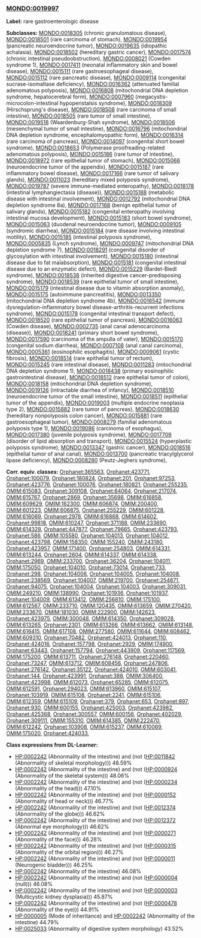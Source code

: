 
### [MONDO:0019997](http://purl.obolibrary.org/obo/MONDO_0019997)
**Label:** rare gastroenterologic disease

**Subclasses:** [MONDO:0018305](http://purl.obolibrary.org/obo/MONDO_0018305) (chronic granulomatous disease), [MONDO:0018501](http://purl.obolibrary.org/obo/MONDO_0018501) (rare carcinoma of stomach), [MONDO:0019954](http://purl.obolibrary.org/obo/MONDO_0019954) (pancreatic neuroendocrine tumor), [MONDO:0019635](http://purl.obolibrary.org/obo/MONDO_0019635) (idiopathic achalasia), [MONDO:0018502](http://purl.obolibrary.org/obo/MONDO_0018502) (hereditary gastric cancer), [MONDO:0017574](http://purl.obolibrary.org/obo/MONDO_0017574) (chronic intestinal pseudoobstruction), [MONDO:0008021](http://purl.obolibrary.org/obo/MONDO_0008021) (Cowden syndrome 1), [MONDO:0017411](http://purl.obolibrary.org/obo/MONDO_0017411) (neonatal inflammatory skin and bowel disease), [MONDO:0015111](http://purl.obolibrary.org/obo/MONDO_0015111) (rare gastroesophageal disease), [MONDO:0015112](http://purl.obolibrary.org/obo/MONDO_0015112) (rare pancreatic disease), [MONDO:0009114](http://purl.obolibrary.org/obo/MONDO_0009114) (congenital sucrase-isomaltase deficiency), [MONDO:0016362](http://purl.obolibrary.org/obo/MONDO_0016362) (attenuated familial adenomatous polyposis), [MONDO:0016808](http://purl.obolibrary.org/obo/MONDO_0016808) (mitochondrial DNA depletion syndrome, hepatocerebral form), [MONDO:0007960](http://purl.obolibrary.org/obo/MONDO_0007960) (megacystis-microcolon-intestinal hypoperistalsis syndrome), [MONDO:0018309](http://purl.obolibrary.org/obo/MONDO_0018309) (Hirschsprung's disease), [MONDO:0018508](http://purl.obolibrary.org/obo/MONDO_0018508) (rare carcinoma of small intestine), [MONDO:0018505](http://purl.obolibrary.org/obo/MONDO_0018505) (rare tumor of small intestine), [MONDO:0019518](http://purl.obolibrary.org/obo/MONDO_0019518) (Waardenburg-Shah syndrome), [MONDO:0018506](http://purl.obolibrary.org/obo/MONDO_0018506) (mesenchymal tumor of small intestine), [MONDO:0016796](http://purl.obolibrary.org/obo/MONDO_0016796) (mitochondrial DNA depletion syndrome, encephalomyopathic form), [MONDO:0016314](http://purl.obolibrary.org/obo/MONDO_0016314) (rare carcinoma of pancreas), [MONDO:0014097](http://purl.obolibrary.org/obo/MONDO_0014097) (congenital short bowel syndrome), [MONDO:0018653](http://purl.obolibrary.org/obo/MONDO_0018653) (Polymerase proofreading-related adenomatous polyposis), [MONDO:0015186](http://purl.obolibrary.org/obo/MONDO_0015186) (rare tumor of intestine), [MONDO:0018972](http://purl.obolibrary.org/obo/MONDO_0018972) (rare epithelial tumor of stomach), [MONDO:0015066](http://purl.obolibrary.org/obo/MONDO_0015066) (neuroendocrine tumor of the appendix), [MONDO:0015187](http://purl.obolibrary.org/obo/MONDO_0015187) (rare inflammatory bowel disease), [MONDO:0017166](http://purl.obolibrary.org/obo/MONDO_0017166) (rare tumor of salivary glands), [MONDO:0011023](http://purl.obolibrary.org/obo/MONDO_0011023) (hereditary mixed polyposis syndrome), [MONDO:0019787](http://purl.obolibrary.org/obo/MONDO_0019787) (severe immune-mediated enteropathy), [MONDO:0018178](http://purl.obolibrary.org/obo/MONDO_0018178) (intestinal lymphangiectasia (disease)), [MONDO:0015188](http://purl.obolibrary.org/obo/MONDO_0015188) (metabolic disease with intestinal involvement), [MONDO:0012792](http://purl.obolibrary.org/obo/MONDO_0012792) (mitochondrial DNA depletion syndrome 8a), [MONDO:0017168](http://purl.obolibrary.org/obo/MONDO_0017168) (benign epithelial tumor of salivary glands), [MONDO:0015182](http://purl.obolibrary.org/obo/MONDO_0015182) (congenital enteropathy involving intestinal mucosa development), [MONDO:0015183](http://purl.obolibrary.org/obo/MONDO_0015183) (short bowel syndrome), [MONDO:0015063](http://purl.obolibrary.org/obo/MONDO_0015063) (duodenal neuroendocrine tumor), [MONDO:0009105](http://purl.obolibrary.org/obo/MONDO_0009105) (syndromic diarrhea), [MONDO:0015184](http://purl.obolibrary.org/obo/MONDO_0015184) (rare disease involving intestinal motility), [MONDO:0015185](http://purl.obolibrary.org/obo/MONDO_0015185) (intestinal polyposis syndrome), [MONDO:0005835](http://purl.obolibrary.org/obo/MONDO_0005835) (Lynch syndrome), [MONDO:0009747](http://purl.obolibrary.org/obo/MONDO_0009747) (mitochondrial DNA depletion syndrome 7), [MONDO:0018291](http://purl.obolibrary.org/obo/MONDO_0018291) (congenital disorder of glycosylation with intestinal involvement), [MONDO:0015180](http://purl.obolibrary.org/obo/MONDO_0015180) (intestinal disease due to fat malabsorption), [MONDO:0015181](http://purl.obolibrary.org/obo/MONDO_0015181) (congenital intestinal disease due to an enzymatic defect), [MONDO:0015229](http://purl.obolibrary.org/obo/MONDO_0015229) (Bardet-Biedl syndrome), [MONDO:0018538](http://purl.obolibrary.org/obo/MONDO_0018538) (inherited digestive cancer-predisposing syndrome), [MONDO:0018539](http://purl.obolibrary.org/obo/MONDO_0018539) (rare epithelial tumor of small intestine), [MONDO:0015179](http://purl.obolibrary.org/obo/MONDO_0015179) (intestinal disease due to vitamin absorption anomaly), [MONDO:0015175](http://purl.obolibrary.org/obo/MONDO_0015175) (autoimmune pancreatitis), [MONDO:0013350](http://purl.obolibrary.org/obo/MONDO_0013350) (mitochondrial DNA depletion syndrome 4b), [MONDO:0016542](http://purl.obolibrary.org/obo/MONDO_0016542) (immune dysregulation-inflammatory bowel disease-arthritis-recurrent infections syndrome), [MONDO:0015178](http://purl.obolibrary.org/obo/MONDO_0015178) (congenital intestinal transport defect), [MONDO:0018520](http://purl.obolibrary.org/obo/MONDO_0018520) (rare epithelial tumor of pancreas), [MONDO:0016063](http://purl.obolibrary.org/obo/MONDO_0016063) (Cowden disease), [MONDO:0002735](http://purl.obolibrary.org/obo/MONDO_0002735) (anal canal adenocarcinoma (disease)), [MONDO:0018241](http://purl.obolibrary.org/obo/MONDO_0018241) (primary short bowel syndrome), [MONDO:0017590](http://purl.obolibrary.org/obo/MONDO_0017590) (carcinoma of the ampulla of vater), [MONDO:0015170](http://purl.obolibrary.org/obo/MONDO_0015170) (congenital sodium diarrhea), [MONDO:0007108](http://purl.obolibrary.org/obo/MONDO_0007108) (anal canal carcinoma), [MONDO:0005361](http://purl.obolibrary.org/obo/MONDO_0005361) (eosinophilic esophagitis), [MONDO:0009061](http://purl.obolibrary.org/obo/MONDO_0009061) (cystic fibrosis), [MONDO:0018514](http://purl.obolibrary.org/obo/MONDO_0018514) (rare epithelial tumor of rectum), [MONDO:0015245](http://purl.obolibrary.org/obo/MONDO_0015245) (rare intestinal disease), [MONDO:0011283](http://purl.obolibrary.org/obo/MONDO_0011283) (mitochondrial DNA depletion syndrome 1), [MONDO:0018438](http://purl.obolibrary.org/obo/MONDO_0018438) (primary eosinophilic gastrointestinal disease), [MONDO:0018512](http://purl.obolibrary.org/obo/MONDO_0018512) (rare epithelial tumor of colon), [MONDO:0018158](http://purl.obolibrary.org/obo/MONDO_0018158) (mitochondrial DNA depletion syndrome), [MONDO:0019126](http://purl.obolibrary.org/obo/MONDO_0019126) (intractable diarrhea of infancy), [MONDO:0018510](http://purl.obolibrary.org/obo/MONDO_0018510) (neuroendocrine tumor of the small intestine), [MONDO:0018511](http://purl.obolibrary.org/obo/MONDO_0018511) (epithelial tumor of the appendix), [MONDO:0019003](http://purl.obolibrary.org/obo/MONDO_0019003) (multiple endocrine neoplasia type 2), [MONDO:0015882](http://purl.obolibrary.org/obo/MONDO_0015882) (rare tumor of pancreas), [MONDO:0018630](http://purl.obolibrary.org/obo/MONDO_0018630) (hereditary nonpolyposis colon cancer), [MONDO:0015881](http://purl.obolibrary.org/obo/MONDO_0015881) (rare gastroesophageal tumor), [MONDO:0008279](http://purl.obolibrary.org/obo/MONDO_0008279) (familial adenomatous polyposis type 1), [MONDO:0019086](http://purl.obolibrary.org/obo/MONDO_0019086) (carcinoma of esophagus), [MONDO:0017380](http://purl.obolibrary.org/obo/MONDO_0017380) (juvenile polyposis syndrome), [MONDO:0017709](http://purl.obolibrary.org/obo/MONDO_0017709) (disorder of lipid absorption and transport), [MONDO:0015524](http://purl.obolibrary.org/obo/MONDO_0015524) (hyperplastic polyposis syndrome), [MONDO:0013347](http://purl.obolibrary.org/obo/MONDO_0013347) (gastric cancer), [MONDO:0018516](http://purl.obolibrary.org/obo/MONDO_0018516) (epithelial tumor of anal canal), [MONDO:0013700](http://purl.obolibrary.org/obo/MONDO_0013700) (pancreatic triacylglycerol lipase deficiency), [MONDO:0008280](http://purl.obolibrary.org/obo/MONDO_0008280) (Peutz-Jeghers syndrome), 

**Corr. equiv. classes:** [Orphanet:365563](http://www.orpha.net/ORDO/Orphanet_365563), [Orphanet:423771](http://www.orpha.net/ORDO/Orphanet_423771), [Orphanet:100079](http://www.orpha.net/ORDO/Orphanet_100079), [Orphanet:180824](http://www.orpha.net/ORDO/Orphanet_180824), [Orphanet:201](http://www.orpha.net/ORDO/Orphanet_201), [Orphanet:97253](http://www.orpha.net/ORDO/Orphanet_97253), [Orphanet:423776](http://www.orpha.net/ORDO/Orphanet_423776), [Orphanet:100076](http://www.orpha.net/ORDO/Orphanet_100076), [Orphanet:180821](http://www.orpha.net/ORDO/Orphanet_180821), [Orphanet:255235](http://www.orpha.net/ORDO/Orphanet_255235), [OMIM:615083](http://purl.obolibrary.org/obo/OMIM_615083), [Orphanet:309108](http://www.orpha.net/ORDO/Orphanet_309108), [Orphanet:84064](http://www.orpha.net/ORDO/Orphanet_84064), [Orphanet:217074](http://www.orpha.net/ORDO/Orphanet_217074), [OMIM:615767](http://purl.obolibrary.org/obo/OMIM_615767), [Orphanet:2869](http://www.orpha.net/ORDO/Orphanet_2869), [Orphanet:35698](http://www.orpha.net/ORDO/Orphanet_35698), [OMIM:616858](http://purl.obolibrary.org/obo/OMIM_616858), [OMIM:609629](http://purl.obolibrary.org/obo/OMIM_609629), [OMIM:162300](http://purl.obolibrary.org/obo/OMIM_162300), [OMIM:606874](http://purl.obolibrary.org/obo/OMIM_606874), [OMIM:200400](http://purl.obolibrary.org/obo/OMIM_200400), [OMIM:601223](http://purl.obolibrary.org/obo/OMIM_601223), [OMIM:606875](http://purl.obolibrary.org/obo/OMIM_606875), [Orphanet:255229](http://www.orpha.net/ORDO/Orphanet_255229), [OMIM:601228](http://purl.obolibrary.org/obo/OMIM_601228), [OMIM:616069](http://purl.obolibrary.org/obo/OMIM_616069), [Orphanet:2978](http://www.orpha.net/ORDO/Orphanet_2978), [OMIM:616868](http://purl.obolibrary.org/obo/OMIM_616868), [OMIM:614602](http://purl.obolibrary.org/obo/OMIM_614602), [Orphanet:99818](http://www.orpha.net/ORDO/Orphanet_99818), [OMIM:610247](http://purl.obolibrary.org/obo/OMIM_610247), [Orphanet:371188](http://www.orpha.net/ORDO/Orphanet_371188), [OMIM:233690](http://purl.obolibrary.org/obo/OMIM_233690), [OMIM:614328](http://purl.obolibrary.org/obo/OMIM_614328), [Orphanet:447877](http://www.orpha.net/ORDO/Orphanet_447877), [Orphanet:79665](http://www.orpha.net/ORDO/Orphanet_79665), [Orphanet:423793](http://www.orpha.net/ORDO/Orphanet_423793), [Orphanet:586](http://www.orpha.net/ORDO/Orphanet_586), [OMIM:105580](http://purl.obolibrary.org/obo/OMIM_105580), [Orphanet:104013](http://www.orpha.net/ORDO/Orphanet_104013), [Orphanet:104012](http://www.orpha.net/ORDO/Orphanet_104012), [Orphanet:423798](http://www.orpha.net/ORDO/Orphanet_423798), [OMIM:158350](http://purl.obolibrary.org/obo/OMIM_158350), [OMIM:155240](http://purl.obolibrary.org/obo/OMIM_155240), [OMIM:243180](http://purl.obolibrary.org/obo/OMIM_243180), [Orphanet:423957](http://www.orpha.net/ORDO/Orphanet_423957), [OMIM:171400](http://purl.obolibrary.org/obo/OMIM_171400), [Orphanet:254803](http://www.orpha.net/ORDO/Orphanet_254803), [OMIM:614331](http://purl.obolibrary.org/obo/OMIM_614331), [OMIM:613244](http://purl.obolibrary.org/obo/OMIM_613244), [Orphanet:2604](http://www.orpha.net/ORDO/Orphanet_2604), [OMIM:614337](http://purl.obolibrary.org/obo/OMIM_614337), [OMIM:614338](http://purl.obolibrary.org/obo/OMIM_614338), [Orphanet:2969](http://www.orpha.net/ORDO/Orphanet_2969), [OMIM:233700](http://purl.obolibrary.org/obo/OMIM_233700), [Orphanet:36204](http://www.orpha.net/ORDO/Orphanet_36204), [Orphanet:104011](http://www.orpha.net/ORDO/Orphanet_104011), [OMIM:175050](http://purl.obolibrary.org/obo/OMIM_175050), [Orphanet:104010](http://www.orpha.net/ORDO/Orphanet_104010), [Orphanet:73014](http://www.orpha.net/ORDO/Orphanet_73014), [Orphanet:733](http://www.orpha.net/ORDO/Orphanet_733), [Orphanet:298](http://www.orpha.net/ORDO/Orphanet_298), [Orphanet:104006](http://www.orpha.net/ORDO/Orphanet_104006), [Orphanet:104005](http://www.orpha.net/ORDO/Orphanet_104005), [Orphanet:104008](http://www.orpha.net/ORDO/Orphanet_104008), [Orphanet:238569](http://www.orpha.net/ORDO/Orphanet_238569), [Orphanet:104007](http://www.orpha.net/ORDO/Orphanet_104007), [OMIM:219700](http://purl.obolibrary.org/obo/OMIM_219700), [Orphanet:254871](http://www.orpha.net/ORDO/Orphanet_254871), [Orphanet:94075](http://www.orpha.net/ORDO/Orphanet_94075), [Orphanet:104004](http://www.orpha.net/ORDO/Orphanet_104004), [Orphanet:104003](http://www.orpha.net/ORDO/Orphanet_104003), [Orphanet:309031](http://www.orpha.net/ORDO/Orphanet_309031), [OMIM:249210](http://purl.obolibrary.org/obo/OMIM_249210), [OMIM:138990](http://purl.obolibrary.org/obo/OMIM_138990), [Orphanet:101936](http://www.orpha.net/ORDO/Orphanet_101936), [Orphanet:101937](http://www.orpha.net/ORDO/Orphanet_101937), [Orphanet:104009](http://www.orpha.net/ORDO/Orphanet_104009), [OMIM:613412](http://purl.obolibrary.org/obo/OMIM_613412), [OMIM:256810](http://purl.obolibrary.org/obo/OMIM_256810), [OMIM:175100](http://purl.obolibrary.org/obo/OMIM_175100), [OMIM:612567](http://purl.obolibrary.org/obo/OMIM_612567), [OMIM:233710](http://purl.obolibrary.org/obo/OMIM_233710), [OMIM:120435](http://purl.obolibrary.org/obo/OMIM_120435), [OMIM:613659](http://purl.obolibrary.org/obo/OMIM_613659), [OMIM:270420](http://purl.obolibrary.org/obo/OMIM_270420), [OMIM:233670](http://purl.obolibrary.org/obo/OMIM_233670), [OMIM:181030](http://purl.obolibrary.org/obo/OMIM_181030), [OMIM:222900](http://purl.obolibrary.org/obo/OMIM_222900), [OMIM:142623](http://purl.obolibrary.org/obo/OMIM_142623), [Orphanet:423975](http://www.orpha.net/ORDO/Orphanet_423975), [OMIM:300048](http://purl.obolibrary.org/obo/OMIM_300048), [OMIM:614350](http://purl.obolibrary.org/obo/OMIM_614350), [Orphanet:309028](http://www.orpha.net/ORDO/Orphanet_309028), [OMIM:613265](http://purl.obolibrary.org/obo/OMIM_613265), [Orphanet:2301](http://www.orpha.net/ORDO/Orphanet_2301), [OMIM:613266](http://purl.obolibrary.org/obo/OMIM_613266), [OMIM:613662](http://purl.obolibrary.org/obo/OMIM_613662), [OMIM:613148](http://purl.obolibrary.org/obo/OMIM_613148), [OMIM:616415](http://purl.obolibrary.org/obo/OMIM_616415), [OMIM:617108](http://purl.obolibrary.org/obo/OMIM_617108), [OMIM:277580](http://purl.obolibrary.org/obo/OMIM_277580), [OMIM:611644](http://purl.obolibrary.org/obo/OMIM_611644), [OMIM:608462](http://purl.obolibrary.org/obo/OMIM_608462), [OMIM:609310](http://purl.obolibrary.org/obo/OMIM_609310), [Orphanet:70482](http://www.orpha.net/ORDO/Orphanet_70482), [Orphanet:424013](http://www.orpha.net/ORDO/Orphanet_424013), [Orphanet:110](http://www.orpha.net/ORDO/Orphanet_110), [Orphanet:424016](http://www.orpha.net/ORDO/Orphanet_424016), [Orphanet:157798](http://www.orpha.net/ORDO/Orphanet_157798), [Orphanet:2929](http://www.orpha.net/ORDO/Orphanet_2929), [OMIM:174900](http://purl.obolibrary.org/obo/OMIM_174900), [Orphanet:63443](http://www.orpha.net/ORDO/Orphanet_63443), [Orphanet:157794](http://www.orpha.net/ORDO/Orphanet_157794), [Orphanet:443909](http://www.orpha.net/ORDO/Orphanet_443909), [Orphanet:117569](http://www.orpha.net/ORDO/Orphanet_117569), [OMIM:175200](http://purl.obolibrary.org/obo/OMIM_175200), [OMIM:613711](http://purl.obolibrary.org/obo/OMIM_613711), [Orphanet:276148](http://www.orpha.net/ORDO/Orphanet_276148), [Orphanet:220460](http://www.orpha.net/ORDO/Orphanet_220460), [Orphanet:73247](http://www.orpha.net/ORDO/Orphanet_73247), [OMIM:613712](http://purl.obolibrary.org/obo/OMIM_613712), [OMIM:608456](http://purl.obolibrary.org/obo/OMIM_608456), [Orphanet:247806](http://www.orpha.net/ORDO/Orphanet_247806), [Orphanet:276142](http://www.orpha.net/ORDO/Orphanet_276142), [Orphanet:35122](http://www.orpha.net/ORDO/Orphanet_35122), [Orphanet:424010](http://www.orpha.net/ORDO/Orphanet_424010), [OMIM:603041](http://purl.obolibrary.org/obo/OMIM_603041), [Orphanet:144](http://www.orpha.net/ORDO/Orphanet_144), [Orphanet:423991](http://www.orpha.net/ORDO/Orphanet_423991), [Orphanet:388](http://www.orpha.net/ORDO/Orphanet_388), [OMIM:306400](http://purl.obolibrary.org/obo/OMIM_306400), [Orphanet:423998](http://www.orpha.net/ORDO/Orphanet_423998), [OMIM:612073](http://purl.obolibrary.org/obo/OMIM_612073), [Orphanet:65285](http://www.orpha.net/ORDO/Orphanet_65285), [OMIM:612075](http://purl.obolibrary.org/obo/OMIM_612075), [OMIM:612591](http://purl.obolibrary.org/obo/OMIM_612591), [Orphanet:294023](http://www.orpha.net/ORDO/Orphanet_294023), [OMIM:613960](http://purl.obolibrary.org/obo/OMIM_613960), [OMIM:615107](http://purl.obolibrary.org/obo/OMIM_615107), [Orphanet:103919](http://www.orpha.net/ORDO/Orphanet_103919), [OMIM:615108](http://purl.obolibrary.org/obo/OMIM_615108), [Orphanet:2241](http://www.orpha.net/ORDO/Orphanet_2241), [OMIM:615106](http://purl.obolibrary.org/obo/OMIM_615106), [OMIM:612359](http://purl.obolibrary.org/obo/OMIM_612359), [OMIM:615109](http://purl.obolibrary.org/obo/OMIM_615109), [Orphanet:379](http://www.orpha.net/ORDO/Orphanet_379), [Orphanet:653](http://www.orpha.net/ORDO/Orphanet_653), [Orphanet:897](http://www.orpha.net/ORDO/Orphanet_897), [Orphanet:930](http://www.orpha.net/ORDO/Orphanet_930), [OMIM:600155](http://purl.obolibrary.org/obo/OMIM_600155), [Orphanet:425003](http://www.orpha.net/ORDO/Orphanet_425003), [Orphanet:423982](http://www.orpha.net/ORDO/Orphanet_423982), [Orphanet:425368](http://www.orpha.net/ORDO/Orphanet_425368), [Orphanet:300557](http://www.orpha.net/ORDO/Orphanet_300557), [OMIM:600156](http://purl.obolibrary.org/obo/OMIM_600156), [Orphanet:402029](http://www.orpha.net/ORDO/Orphanet_402029), [Orphanet:309111](http://www.orpha.net/ORDO/Orphanet_309111), [OMIM:155310](http://purl.obolibrary.org/obo/OMIM_155310), [OMIM:614385](http://purl.obolibrary.org/obo/OMIM_614385), [OMIM:222470](http://purl.obolibrary.org/obo/OMIM_222470), [OMIM:612242](http://purl.obolibrary.org/obo/OMIM_612242), [Orphanet:103908](http://www.orpha.net/ORDO/Orphanet_103908), [OMIM:615237](http://purl.obolibrary.org/obo/OMIM_615237), [OMIM:610069](http://purl.obolibrary.org/obo/OMIM_610069), [OMIM:175020](http://purl.obolibrary.org/obo/OMIM_175020), [Orphanet:424033](http://www.orpha.net/ORDO/Orphanet_424033), 

**Class expressions from DL-Learner:**

- [HP:0002242](http://purl.obolibrary.org/obo/HP_0002242) (Abnormality of the intestine) and (not ([HP:0011842](http://purl.obolibrary.org/obo/HP_0011842) (Abnormality of skeletal morphology))) 48.59%
- [HP:0002242](http://purl.obolibrary.org/obo/HP_0002242) (Abnormality of the intestine) and (not ([HP:0000924](http://purl.obolibrary.org/obo/HP_0000924) (Abnormality of the skeletal system))) 48.06%
- [HP:0002242](http://purl.obolibrary.org/obo/HP_0002242) (Abnormality of the intestine) and (not ([HP:0000234](http://purl.obolibrary.org/obo/HP_0000234) (Abnormality of the head))) 47.10%
- [HP:0002242](http://purl.obolibrary.org/obo/HP_0002242) (Abnormality of the intestine) and (not ([HP:0000152](http://purl.obolibrary.org/obo/HP_0000152) (Abnormality of head or neck))) 46.77%
- [HP:0002242](http://purl.obolibrary.org/obo/HP_0002242) (Abnormality of the intestine) and (not ([HP:0012374](http://purl.obolibrary.org/obo/HP_0012374) (Abnormality of the globe))) 46.62%
- [HP:0002242](http://purl.obolibrary.org/obo/HP_0002242) (Abnormality of the intestine) and (not ([HP:0012372](http://purl.obolibrary.org/obo/HP_0012372) (Abnormal eye morphology))) 46.62%
- [HP:0002242](http://purl.obolibrary.org/obo/HP_0002242) (Abnormality of the intestine) and (not ([HP:0000271](http://purl.obolibrary.org/obo/HP_0000271) (Abnormality of the face))) 46.28%
- [HP:0002242](http://purl.obolibrary.org/obo/HP_0002242) (Abnormality of the intestine) and (not ([HP:0000315](http://purl.obolibrary.org/obo/HP_0000315) (Abnormality of the orbital region))) 46.27%
- [HP:0002242](http://purl.obolibrary.org/obo/HP_0002242) (Abnormality of the intestine) and (not ([HP:0000011](http://purl.obolibrary.org/obo/HP_0000011) (Neurogenic bladder))) 46.25%
- [HP:0002242](http://purl.obolibrary.org/obo/HP_0002242) (Abnormality of the intestine) 46.08%
- [HP:0002242](http://purl.obolibrary.org/obo/HP_0002242) (Abnormality of the intestine) and (not ([HP:0000004](http://purl.obolibrary.org/obo/HP_0000004) (null))) 46.08%
- [HP:0002242](http://purl.obolibrary.org/obo/HP_0002242) (Abnormality of the intestine) and (not ([HP:0000003](http://purl.obolibrary.org/obo/HP_0000003) (Multicystic kidney dysplasia))) 45.87%
- [HP:0002242](http://purl.obolibrary.org/obo/HP_0002242) (Abnormality of the intestine) and (not ([HP:0000478](http://purl.obolibrary.org/obo/HP_0000478) (Abnormality of the eye))) 44.91%
- [HP:0000005](http://purl.obolibrary.org/obo/HP_0000005) (Mode of inheritance) and [HP:0002242](http://purl.obolibrary.org/obo/HP_0002242) (Abnormality of the intestine) 44.79%
- [HP:0025033](http://purl.obolibrary.org/obo/HP_0025033) (Abnormality of digestive system morphology) 43.52%


